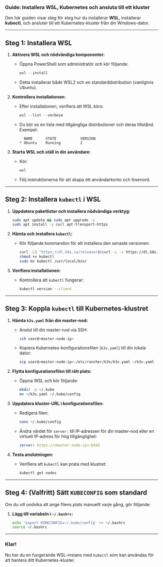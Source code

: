 ### Guide: Installera WSL, Kubernetes och ansluta till ett kluster

Den här guiden visar steg för steg hur du installerar **WSL**, installerar **kubectl**, och ansluter till ett Kubernetes-kluster från din Windows-dator.

---

## Steg 1: Installera WSL

1. **Aktivera WSL och nödvändiga komponenter:**
   - Öppna PowerShell som administratör och kör följande:
     ```powershell
     wsl --install
     ```
   - Detta installerar både WSL2 och en standarddistribution (vanligtvis Ubuntu).

2. **Kontrollera installationen:**
   - Efter installationen, verifiera att WSL körs:
     ```powershell
     wsl --list --verbose
     ```
   - Du bör se en lista med tillgängliga distributioner och deras tillstånd. Exempel:
     ```
       NAME      STATE           VERSION
     * Ubuntu    Running         2
     ```

3. **Starta WSL och ställ in din användare:**
   - Kör:
     ```powershell
     wsl
     ```
   - Följ instruktionerna för att skapa ett användarkonto och lösenord.

---

## Steg 2: Installera `kubectl` i WSL

1. **Uppdatera paketlistor och installera nödvändiga verktyg:**
   ```bash
   sudo apt update && sudo apt upgrade -y
   sudo apt install -y curl apt-transport-https
   ```

2. **Hämta och installera `kubectl`:**
   - Kör följande kommandon för att installera den senaste versionen:
     ```bash
     curl -LO "https://dl.k8s.io/release/$(curl -L -s https://dl.k8s.io/release/stable.txt)/bin/linux/amd64/kubectl"
     chmod +x kubectl
     sudo mv kubectl /usr/local/bin/
     ```

3. **Verifiera installationen:**
   - Kontrollera att `kubectl` fungerar:
     ```bash
     kubectl version --client
     ```

---

## Steg 3: Koppla `kubectl` till Kubernetes-klustret

1. **Hämta `k3s.yaml` från din master-nod:**
   - Anslut till din master-nod via SSH:
     ```bash
     ssh user@<master-node-ip>
     ```
   - Kopiera Kubernetes-konfigurationsfilen (`k3s.yaml`) till din lokala dator:
     ```bash
     scp user@<master-node-ip>:/etc/rancher/k3s/k3s.yaml ~/k3s.yaml
     ```

2. **Flytta konfigurationsfilen till rätt plats:**
   - Öppna WSL och kör följande:
     ```bash
     mkdir -p ~/.kube
     mv ~/k3s.yaml ~/.kube/config
     ```

3. **Uppdatera kluster-URL i konfigurationsfilen:**
   - Redigera filen:
     ```bash
     nano ~/.kube/config
     ```
   - Ändra värdet för `server:` till IP-adressen för din master-nod eller en virtuell IP-adress för hög tillgänglighet:
     ```yaml
     server: https://<master-node-ip>:6443
     ```

4. **Testa anslutningen:**
   - Verifiera att `kubectl` kan prata med klustret:
     ```bash
     kubectl get nodes
     ```

---

## Steg 4: (Valfritt) Sätt `KUBECONFIG` som standard

Om du vill undvika att ange filens plats manuellt varje gång, gör följande:

1. **Lägg till variabeln i `~/.bashrc`:**
   ```bash
   echo 'export KUBECONFIG=~/.kube/config' >> ~/.bashrc
   source ~/.bashrc
   ```

---

### Klar!
Nu har du en fungerande WSL-instans med `kubectl` som kan användas för att hantera ditt Kubernetes-kluster.